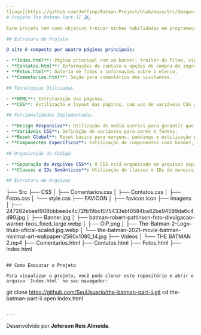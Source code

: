 ```yaml
---
![logo](https://github.com/Jeffinp/Batman-Project/blob/main/Src/Imagens/OIP.png)
# Projeto The Batman Part II 🎬🦇

Este projeto tem como objetivo treinar minhas habilidades em programação web front-end, utilizando HTML e CSS. Escolhi criar um site temático sobre "The Batman Part II" para praticar conceitos de design responsivo, uso de variáveis CSS e organização de código. Este é o meu primeiro site desenvolvido.

## Estrutura do Projeto

O site é composto por quatro páginas principais:

- **Index.html**: Página principal com um banner, trailer do filme, sinopse e seção de atores.
- **Contatos.html**: Informações de contato e opções de compra de ingressos.
- **Fotos.html**: Galeria de fotos e informações sobre o elenco.
- **Comentarios.html**: Seção para comentários dos visitantes.

## Tecnologias Utilizadas

- **HTML**: Estruturação das páginas.
- **CSS**: Estilização e layout das páginas, com uso de variáveis CSS para facilitar a manutenção e a consistência visual.

## Funcionalidades Implementadas

- **Design Responsivo**: Utilização de media queries para garantir que o site seja visualizado corretamente em diferentes dispositivos.
- **Variáveis CSS**: Definição de variáveis para cores e fontes.
- **Reset Global**: Reset básico para margens, paddings e estilização padrão.
- **Componentes Específicos**: Estilização de componentes como header, footer, banner, botões e cards de atores.

## Organização do Código

- **Separação de Arquivos CSS**: O CSS está organizado em arquivos separados para cada página, facilitando a manutenção e a escalabilidade do projeto.
- **Classes e IDs Semânticos**: Utilização de classes e IDs de maneira semântica para identificar componentes e seções do site, melhorando a legibilidade do código.

## Estrutura de Arquivos

```
├── Src
├── CSS
│   ├── Comentarios.css
│   ├── Contatos.css
│   ├── Fotos.css
│   └── style.css
├── FAVICON
│   ├── favicon.icon
├── Imagens
│   ├── 247282ebee1908bbbeede4c72fb19bcf075433ebf0584ba82be94599da6c4d90.jpg
│   ├── Banner.jpg
│   ├── batman-robert-pattinson-foto-divulgacao-warner-bros_fixed_large.webp
│   ├── OIP.png
│   ├── The-Batman-2-Logo-titulo-oficial-scaled.jpg.webp
│   └── the-batman-2021-movie-batman-minimal-art-wallpaper-2560x1080_14.jpg
├── Vídeos
│   └── THE BATMAN 2.mp4
├── Comentarios.html
├── Contatos.html
├── Fotos.html
├── Index.html
```

## Como Executar o Projeto

Para visualizar o projeto, você pode clonar este repositório e abrir o arquivo `Index.html` no seu navegador:

```
git clone https://github.com/SeuUsuario/the-batman-part-ii.git
cd the-batman-part-ii
open Index.html
```

---
```


Desenvolvido por **Jeferson Reis Almeida**.

